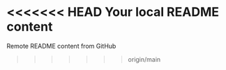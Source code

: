 <<<<<<< HEAD
Your local README content
=======
Remote README content from GitHub
>>>>>>> origin/main
